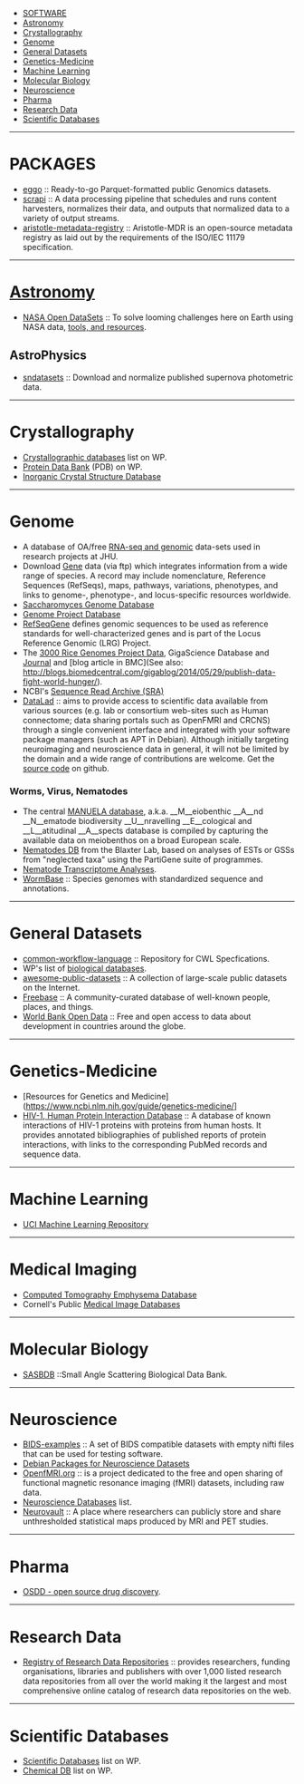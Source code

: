 + [SOFTWARE](#software)
+ [Astronomy](#astronomy)
+ [Crystallography](#crystallography)
+ [Genome](#genome)
+ [General Datasets](#general-datasets)
+ [Genetics-Medicine](#genetics-medicine)
+ [Machine Learning](#machine-learning)
+ [Molecular Biology](#molecular-biology)
+ [Neuroscience](#neuroscience)
+ [Pharma](#pharma)
+ [Research Data](#research-data)
+ [Scientific Databases](#scientific-databases)

----

# PACKAGES
+ [eggo](https://github.com/bigdatagenomics/eggo) :: Ready-to-go Parquet-formatted public Genomics datasets.
+ [scrapi](https://github.com/fabianvf/scrapi) :: A data processing pipeline that schedules and runs content harvesters, normalizes their data, and outputs that normalized data to a variety of output streams.
+ [aristotle-metadata-registry](https://github.com/aristotle-mdr/aristotle-metadata-registry) ::  Aristotle-MDR is an open-source metadata registry as laid out by the requirements of the ISO/IEC 11179 specification.

----

# [Astronomy](https://en.wikipedia.org/wiki/Category:Astronomy)
+ [NASA Open DataSets](https://open.nasa.gov/) :: To solve looming challenges here on Earth using NASA data, [tools, and resources](https://github.com/nasa).

## AstroPhysics
+ [sndatasets](https://github.com/kbarbary/sndatasets) :: Download and normalize published supernova photometric data.

----

# Crystallography
* [Crystallographic databases](http://en.wikipedia.org/wiki/Category:Crystallographic_databases) list on WP.
* [Protein Data Bank](http://en.wikipedia.org/wiki/Protein_Data_Bank) (PDB) on WP.
* [Inorganic Crystal Structure Database](http://en.wikipedia.org/wiki/Inorganic_Crystal_Structure_Database) 

----

# Genome
+ A database of OA/free [RNA-seq and genomic](http://jtleek.com/data/) data-sets used in research projects at JHU.
+ Download [Gene](https://www.ncbi.nlm.nih.gov/gene) data (via ftp) which integrates information from a wide range of species. A record may include nomenclature, Reference Sequences (RefSeqs), maps, pathways, variations, phenotypes, and links to genome-, phenotype-, and locus-specific resources worldwide.
+ [Saccharomyces Genome Database](https://secure.wikimedia.org/wikipedia/en/wiki/Saccharomyces_Genome_Database)
+ [Genome Project Database](http://www.ncbi.nlm.nih.gov/entrez/query.fcgi?DB=genomeprj)
+ [RefSeqGene](https://www.ncbi.nlm.nih.gov/refseq/rsg/) defines genomic sequences to be used as reference standards for well-characterized genes and is part of the Locus Reference Genomic (LRG) Project.
+ The [3000 Rice Genomes Project Data](http://dx.doi.org/10.5524/200001), GigaScience Database and [Journal](http://www.gigasciencejournal.com/content/3/1/8) and [blog article in BMC](See also: http://blogs.biomedcentral.com/gigablog/2014/05/29/publish-data-fight-world-hunger/).
+ NCBI's [Sequence Read Archive (SRA)](http://www.ncbi.nlm.nih.gov/sra)
+ [DataLad](http://datalad.org) :: aims to provide access to scientific data available from various sources (e.g. lab or consortium web-sites such as Human connectome; data sharing portals such as OpenFMRI and CRCNS) through a single convenient interface and integrated with your software package managers (such as APT in Debian). Although initially targeting neuroimaging and neuroscience data in general, it will not be limited by the domain and a wide range of contributions are welcome. Get the [source code](https://github.com/datalad) on github.


### Worms, Virus, Nematodes
+ The central [MANUELA database](http://www.marbef.org/projects/Manuela/data.php), a.k.a. __M__eiobenthic __A__nd __N__ematode biodiversity __U__nravelling __E__cological and __L__atitudinal __A__spects database is compiled by capturing the available data on meiobenthos on a broad European scale.
+ [Nematodes DB](http://www.nematodes.org/bioinformatics/databases.shtml) from the Blaxter Lab, based on analyses of ESTs or GSSs from "neglected taxa" using the PartiGene suite of programmes.
+ [Nematode Transcriptome Analyses](http://www.nematodes.org/nembase4/).
+ [WormBase](http://www.wormbase.org/species/all#0--10) :: Species genomes with standardized sequence and annotations.

----

# General Datasets
+ [common-workflow-language](https://github.com/common-workflow-language/common-workflow-language) :: Repository for CWL Specfications.
+ WP's list of [biological databases](https://en.wikipedia.org/wiki/List_of_biological_databases).
+ [awesome-public-datasets](https://github.com/caesar0301/awesome-public-datasets) :: A collection of large-scale public datasets on the Internet.
+ [Freebase](http://www.freebase.com) :: A community-curated database of well-known people, places, and things.
+ [World Bank Open Data](http://data.worldbank.org) :: Free and open access to data about development in countries around the globe.

----

# Genetics-Medicine
+ [Resources for Genetics and Medicine](https://www.ncbi.nlm.nih.gov/guide/genetics-medicine/]
+ [HIV-1, Human Protein Interaction Database](http://www.ncbi.nlm.nih.gov/genome/viruses/retroviruses/hiv-1/interactions/) :: A database of known interactions of HIV-1 proteins with proteins from human hosts. It provides annotated bibliographies of published reports of protein interactions, with links to the corresponding PubMed records and sequence data.

----

# Machine Learning
* [UCI Machine Learning Repository](http://archive.ics.uci.edu/ml/)

----

# Medical Imaging
+ [Computed Tomography Emphysema Database](http://image.diku.dk/emphysema_database/)
+ Cornell's Public [Medical Image Databases](http://www.via.cornell.edu/databases/)

----

# Molecular Biology
+ [SASBDB](http://www.sasbdb.org/) ::Small Angle Scattering Biological Data Bank.

----

# Neuroscience
+ [BIDS-examples](https://github.com/INCF/BIDS-examples) :: A set of BIDS compatible datasets with empty nifti files that can be used for testing software. 
+ [Debian Packages for Neuroscience Datasets](http://neuro.debian.net/pkglists/toc_pkgs_for_field_datasets.html#toc-pkgs-for-field-datasets)
+ [OpenfMRI.org](https://openfmri.org) :: is a project dedicated to the free and open sharing of functional magnetic resonance imaging (fMRI) datasets, including raw data.
+ [Neuroscience Databases](http://en.wikipedia.org/wiki/List_of_neuroscience_databases) list.
+ [Neurovault](http://neurovault.org/) :: A place where researchers can publicly store and share unthresholded statistical maps produced by MRI and PET studies.

----

# Pharma
+ [OSDD - open source drug discovery](http://www.osdd.org/).

----

# Research Data
+ [Registry of Research Data Repositories](http://www.re3data.org/) :: provides researchers, funding organisations, libraries and publishers with over 1,000 listed research data repositories from all over the world making it the largest and most comprehensive online catalog of research data repositories on the web.

----

# Scientific Databases
+ [Scientific Databases](http://en.wikipedia.org/wiki/Category:Scientific_databases) list on WP.
+ [Chemical DB](http://en.wikipedia.org/wiki/Category:Chemical_databases) list on WP.

